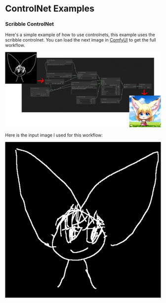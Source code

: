 # ControlNet Examples

### Scribble ControlNet

Here's a simple example of how to use controlnets, this example uses the scribble controlnet. You can load the next image in [ComfyUI](https://github.com/comfyanonymous/ComfyUI) to get the full workflow.


![Example](controlnet_example.png)

Here is the input image I used for this workflow:

![Example](input_scribble_example.png)

